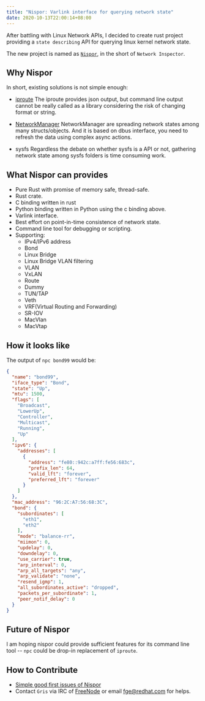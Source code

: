 ```yaml
---
title: "Nispor: Varlink interface for querying network state"
date: 2020-10-13T22:00:14+08:00
---
```


After battling with Linux Network APIs, I decided to create rust project
providing a `state describing` API for querying linux kernel network state.

The new project is named as [`Nispor`][nispor_url], in the short of `Network
Inspector`.

## Why Nispor

In short, existing solutions is not simple enough:
 * [iproute][ip_route_link]
   The iproute provides json output, but command line output cannot be really
   called as a library considering the risk of changing format or string.

 * [NetworkManager][nm_link]
   NetworkManager are spreading network states among many structs/objects.
   And it is based on dbus interface, you need to refresh the data using
   complex async actions.

 * sysfs
   Regardless the debate on whether sysfs is a API or not, gathering
   network state among sysfs folders is time consuming work.

## What Nispor can provides

 * Pure Rust with promise of memory safe, thread-safe.
 * Rust crate.
 * C binding written in rust
 * Python binding written in Python using the c binding above.
 * Varlink interface.
 * Best effort on point-in-time consistence of network state.
 * Command line tool for debugging or scripting.
 * Supporting:
     * IPv4/IPv6 address
     * Bond
     * Linux Bridge
     * Linux Bridge VLAN filtering
     * VLAN
     * VxLAN
     * Route
     * Dummy
     * TUN/TAP
     * Veth
     * VRF(Virtual Routing and Forwarding)
     * SR-IOV
     * MacVlan
     * MacVtap

## How it looks like

The output of `npc bond99` would be:

```json
{
  "name": "bond99",
  "iface_type": "Bond",
  "state": "Up",
  "mtu": 1500,
  "flags": [
    "Broadcast",
    "LowerUp",
    "Controller",
    "Multicast",
    "Running",
    "Up"
  ],
  "ipv6": {
    "addresses": [
      {
        "address": "fe80::942c:a7ff:fe56:683c",
        "prefix_len": 64,
        "valid_lft": "forever",
        "preferred_lft": "forever"
      }
    ]
  },
  "mac_address": "96:2C:A7:56:68:3C",
  "bond": {
    "subordinates": [
      "eth1",
      "eth2"
    ],
    "mode": "balance-rr",
    "miimon": 0,
    "updelay": 0,
    "downdelay": 0,
    "use_carrier": true,
    "arp_interval": 0,
    "arp_all_targets": "any",
    "arp_validate": "none",
    "resend_igmp": 1,
    "all_subordinates_active": "dropped",
    "packets_per_subordinate": 1,
    "peer_notif_delay": 0
  }
}
```

## Future of Nispor

I am hoping nispor could provide sufficient features for its command line tool
-- `npc` could be drop-in replacement of `iproute`.

## How to Contribute

 * [Simple good first issues of Nispor][nispor_first_issue]
 * Contact `Gris` via IRC of [FreeNode][web_irc] or email <fge@redhat.com> for
   helps.

[ip_route_link]: https://git.kernel.org/pub/scm/network/iproute2/iproute2.git
[nm_link]: https://wiki.gnome.org/Projects/NetworkManager
[nispor_first_issue]: https://github.com/nispor/nispor/issues?q=is%3Aissue+is%3Aopen+label%3A%22good+first+issue%22
[web_irc]: http://webchat.freenode.net/
[nispor_url]: https://github.com/nispor/nispor/
